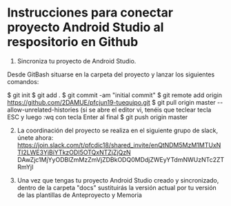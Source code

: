# Instrucciones para conectar proyecto Android Studio al respositorio en Github

1. Sincroniza tu proyecto de Android Studio.

Desde GitBash situarse en la carpeta del proyecto y lanzar los siguientes comandos:

$ git init
$ git add .
$ git commit -am "initial commit"
$ git remote add origin https://github.com/2DAMUE/pfcjun19-tuequipo.git
$ git pull origin master --allow-unrelated-histories
(si se abre el editor vi, tenéis que teclear tecla ESC y luego :wq con tecla Enter al final
$ git push origin master

2. La coordinación del proyecto se realiza en el siguiente grupo de slack, únete ahora:
https://join.slack.com/t/pfcdic18/shared_invite/enQtNDM5MzM1MTUxNTI2LWE3YjBiYTkzODI5OTQxNTZjZjQzN
DAwZjc1MjYyODBlZmMzZmVjZDBkODQ0MDdjZWEyYTdmNWUzNTc2ZTRmYjI

3. Una vez que tengas tu proyecto Android Studio creado y sincronizado, dentro de la carpeta "docs" sustituirás la versión actual por tu versión de las plantillas de Anteproyecto y Memoria

